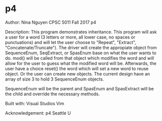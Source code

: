 # p4

Author: Nina Nguyen
CPSC 5011
Fall 2017
p4

Description:
This program demonstrates inheritance. This program will ask a user for a word (3 letters or more, all lower case, no spaces or punctuations) and will let the user choose to "Repeat", "Extract", "Concatenate/Truncate"). The driver will create the appropiate object from SequenceEnum, SeqExtract, or SpasEnum base on what the user wants to do. mod() will be called from that object which modifies the word and will allow for the user to guess what the modified word will be. Afterwards, the user have a choice reset() the word which will set a new word to reuse object. Or the user can create new objects. The current design have an array of size 3 to hold 3 SequenceEnum objects.

SequenceEnum will be the parent and SpasEnum and SpasExtract will be the child and override the necessary methods.

Built with:
Visual Studios
Vim

Acknowledgement:
p4 Seattle U
